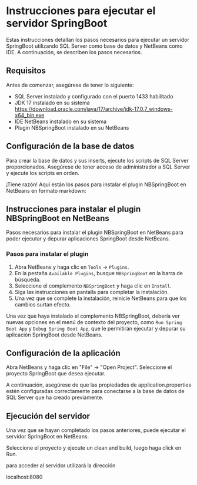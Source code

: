 # Instrucciones para ejecutar el servidor SpringBoot

Estas instrucciones detallan los pasos necesarios para ejecutar un servidor SpringBoot utilizando SQL Server como base de datos y NetBeans como IDE. A continuación, se describen los pasos necesarios.

## Requisitos

Antes de comenzar, asegúrese de tener lo siguiente:

- SQL Server instalado y configurado con el puerto 1433 habilitado
- JDK 17 instalado en su sistema https://download.oracle.com/java/17/archive/jdk-17.0.7_windows-x64_bin.exe
- IDE NetBeans instalado en su sistema
- Plugin NBSpringBoot instalado en su NetBeans

## Configuración de la base de datos

Para crear la base de datos y sus inserts, ejecute los scripts de SQL Server proporcionados. Asegúrese de tener acceso de administrador a SQL Server y ejecute los scripts en orden.

¡Tiene razón! Aquí están los pasos para instalar el plugin NBSpringBoot en NetBeans en formato markdown:

## Instrucciones para instalar el plugin NBSpringBoot en NetBeans

Pasos necesarios para instalar el plugin NBSpringBoot en NetBeans para poder ejecutar y depurar aplicaciones SpringBoot desde NetBeans.

### Pasos para instalar el plugin

1. Abra NetBeans y haga clic en `Tools` -> `Plugins`.
2. En la pestaña `Available Plugins`, busque `NBSpringBoot` en la barra de búsqueda.
3. Seleccione el complemento `NBSpringBoot` y haga clic en `Install`.
4. Siga las instrucciones en pantalla para completar la instalación.
5. Una vez que se complete la instalación, reinicie NetBeans para que los cambios surtan efecto.

Una vez que haya instalado el complemento NBSpringBoot, debería ver nuevas opciones en el menú de contexto del proyecto, como `Run Spring Boot App` y `Debug Spring Boot App`, que le permitirán ejecutar y depurar su aplicación SpringBoot desde NetBeans.


## Configuración de la aplicación

Abra NetBeans y haga clic en "File" -> "Open Project". Seleccione el proyecto SpringBoot que desea ejecutar.

A continuación, asegúrese de que las propiedades de application.properties estén configuradas correctamente para conectarse a la base de datos de SQL Server que ha creado previamente.

## Ejecución del servidor

Una vez que se hayan completado los pasos anteriores, puede ejecutar el servidor SpringBoot en NetBeans.

Seleccione el proyecto y ejecute un clean and build, luego haga click en Run.

para acceder al servidor utilizará la dirección

localhost:8080